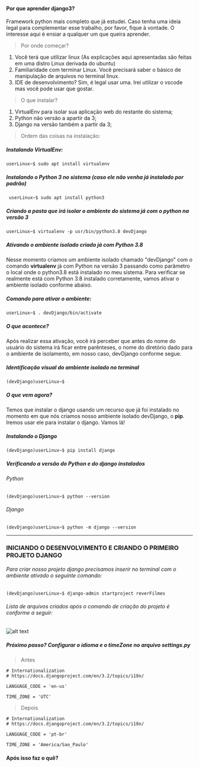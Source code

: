 #### Por que aprender django3?
Framework python mais completo que já estudei. Caso tenha uma ideia legal para complementar esse trabalho, por favor, fique à vontade. O interesse aqui é ensiar a qualquer um que queira aprender.

> Por onde começar?
  1. Você terá que utilizar linux (As explicações aqui apresentadas são feitas em uma distro Linux derivada do ubuntu)
  2. Familiaridade com terminar Linux. Você precisará saber o básico de manipulação de arquivos no terminal linux.
  3. IDE de desenvolvimento? Sim, é legal usar uma. Irei utilizar o vscode mas você pode usar que gostar.

> O que instalar?
  1. VirtualEnv para isolar sua aplicação web do restante do sistema;
  2. Python não versão a apartir da 3;
  3. Django na versão também a partir da 3;

> Ordem das coisas na instalação:
  ##### Instalando VirtualEnv:
  ``` userLinux~$ sudo apt install virtualenv ```
  ##### Instalando o Python 3 no sistema (caso ele não venha já instalado por padrão)
  ``` userLinux~$ sudo apt install python3```
  ##### Criando a pasta que irá isolar o ambiente do sistema já com o python na versão 3
  ``` userLinux~$ virtualenv -p usr/bin/python3.8 devDjango ```
  ##### Ativando o ambiente isolado criado já com Python 3.8
  Nesse momento criamos um ambiente isolado chamado "devDjango" com o comando **virtualenv** já com Python na versão 3 passando como parâmetro o local onde o python3.8 está instalado no meu sistema.
  Para verificar se realmente está com Python 3.8 instalado corretamente, vamos ativar o ambiente isolado conforme abaixo.
  ##### Comando para ativar o ambiente:
  ``` userLinux~$ . devDjango/bin/activate ```
  ##### O que acontece?
  Após realizar essa ativação, você irá perceber que antes do nome do usuário do sistema irá ficar entre parênteses, o nome do diretório dado para o ambiente de isolamento, em nosso caso, devDjango conforme segue.
  ##### Identificação visual do ambiente isolado no terminal
  ```(devDjango)userLinux~$```
  ##### O que vem agora?
  Temos que instalar o django usando um recurso que já foi instalado no momento em que nós criamos nosso ambiente isolado devDjango, o **pip**. Iremos usar ele para instalar o django. Vamos lá!
  ##### Instalando o Django
  ```(devDjango)userLinux~$ pip install django ```
  ##### Verificando a versão do Python e do django instalados
  ###### Python
  ``` (devDjango)userLinux~$ python --version ```
  ###### Django
  ``` (devDjango)userLinux~$ python -m django --version ```
  
  
---
### INICIANDO O DESENVOLVIMENTO E CRIANDO O PRIMEIRO PROJETO DJANGO
###### Para criar nosso projeto django precisamos inserir no terminal com o ambiente ativado o seguinte comando:
``` (devDjango)userLinux~$ django-admin startproject reverFilmes ```
###### Lista de arquivos criados após o comando de criação do projeto é conforme a seguir:
![alt text](https://github.com/pr0th1mu5/learningDjango3/blob/main/git01.png "Arquivos gerados")
##### Próximo passo? Configurar o idioma e o timeZone no arquivo settings.py
> Antes
```
# Internationalization
# https://docs.djangoproject.com/en/3.2/topics/i18n/

LANGUAGE_CODE = 'en-us'

TIME_ZONE = 'UTC'
```
> Depois
```
# Internationalization
# https://docs.djangoproject.com/en/3.2/topics/i18n/

LANGUAGE_CODE = 'pt-br'

TIME_ZONE = 'America/Sao_Paulo'
```
#### Após isso faz  o quê?
